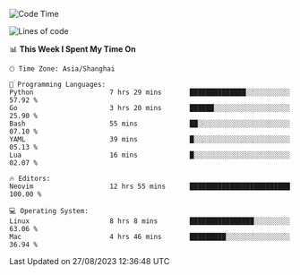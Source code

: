 <!--START_SECTION:waka-->
![Code Time](http://img.shields.io/badge/Code%20Time-1%2C538%20hrs%2024%20mins-blue)

![Lines of code](https://img.shields.io/badge/From%20Hello%20World%20I%27ve%20Written-286.1%20thousand%20lines%20of%20code-blue)

📊 **This Week I Spent My Time On** 

```text
🕑︎ Time Zone: Asia/Shanghai

💬 Programming Languages: 
Python                   7 hrs 29 mins       ██████████████░░░░░░░░░░░   57.92 % 
Go                       3 hrs 20 mins       ██████░░░░░░░░░░░░░░░░░░░   25.90 % 
Bash                     55 mins             ██░░░░░░░░░░░░░░░░░░░░░░░   07.10 % 
YAML                     39 mins             █░░░░░░░░░░░░░░░░░░░░░░░░   05.13 % 
Lua                      16 mins             █░░░░░░░░░░░░░░░░░░░░░░░░   02.07 % 

🔥 Editors: 
Neovim                   12 hrs 55 mins      █████████████████████████   100.00 % 

💻 Operating System: 
Linux                    8 hrs 8 mins        ████████████████░░░░░░░░░   63.06 % 
Mac                      4 hrs 46 mins       █████████░░░░░░░░░░░░░░░░   36.94 % 
```


 Last Updated on 27/08/2023 12:36:48 UTC
<!--END_SECTION:waka-->
